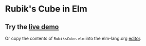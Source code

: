 # Rubik's Cube in Elm
## Try the [live demo](https://jaspertron.github.io/elm-rubiks-cube)
Or copy the contents of `RubiksCube.elm` into the
elm-lang.org [editor](http://elm-lang.org/try).
